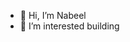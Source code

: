 - 👋 Hi, I’m Nabeel
- 👀 I’m interested building

<!---
Nabeelgit/Nabeelgit is a ✨ special ✨ repository because its `README.md` (this file) appears on your GitHub profile.
You can click the Preview link to take a look at your changes.
--->
